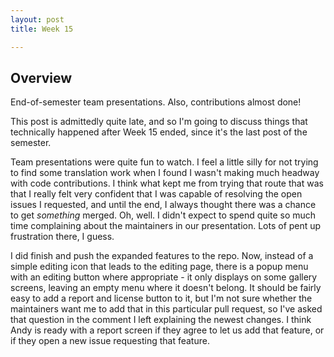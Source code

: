 ```yaml
---
layout: post
title: Week 15

---
```


## Overview
End-of-semester team presentations. Also, contributions almost done!

<!--more-->
This post is admittedly quite late, and so I'm going to discuss things that technically happened after Week 15 ended, since it's the last post of the semester.

Team presentations were quite fun to watch. I feel a little silly for not trying to find some translation work when I found I wasn't making much headway with code contributions. I think what kept me from trying that route that was that I really felt very confident that I was capable of resolving the open issues I requested, and until the end, I always thought there was a chance to get *something* merged. Oh, well. I didn't expect to spend quite so much time complaining about the maintainers in our presentation. Lots of pent up frustration there, I guess.

I did finish and push the expanded features to the repo. Now, instead of a simple editing icon that leads to the editing page, there is a popup menu with an editing button where appropriate - it only displays on some gallery screens, leaving an empty menu where it doesn't belong. It should be fairly easy to add a report and license button to it, but I'm not sure whether the maintainers want me to add that in this particular pull request, so I've asked that question in the comment I left explaining the newest changes. I think Andy is ready with a report screen if they agree to let us add that feature, or if they open a new issue requesting that feature.